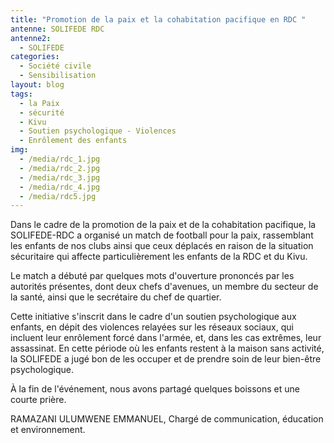 ```yaml
---
title: "Promotion de la paix et la cohabitation pacifique en RDC "
antenne: SOLIFEDE RDC
antenne2:
  - SOLIFEDE
categories:
  - Société civile
  - Sensibilisation
layout: blog
tags:
  - la Paix
  - sécurité
  - Kivu
  - Soutien psychologique - Violences
  - Enrôlement des enfants
img:
  - /media/rdc_1.jpg
  - /media/rdc_2.jpg
  - /media/rdc_3.jpg
  - /media/rdc_4.jpg
  - /media/rdc5.jpg
---
```

Dans le cadre de la promotion de la paix et de la cohabitation pacifique, la SOLIFEDE-RDC a organisé un match de football pour la paix, rassemblant les enfants de nos clubs ainsi que ceux déplacés en raison de la situation sécuritaire qui affecte particulièrement les enfants de la RDC et du Kivu.

Le match a débuté par quelques mots d'ouverture prononcés par les autorités présentes, dont deux chefs d'avenues, un membre du secteur de la santé, ainsi que le secrétaire du chef de quartier.

Cette initiative s'inscrit dans le cadre d'un soutien psychologique aux enfants, en dépit des violences relayées sur les réseaux sociaux, qui incluent leur enrôlement forcé dans l'armée, et, dans les cas extrêmes, leur assassinat. En cette période où les enfants restent à la maison sans activité, la SOLIFEDE a jugé bon de les occuper et de prendre soin de leur bien-être psychologique.

À la fin de l'événement, nous avons partagé quelques boissons et une courte prière.

RAMAZANI ULUMWENE EMMANUEL,
Chargé de communication, éducation et environnement.
